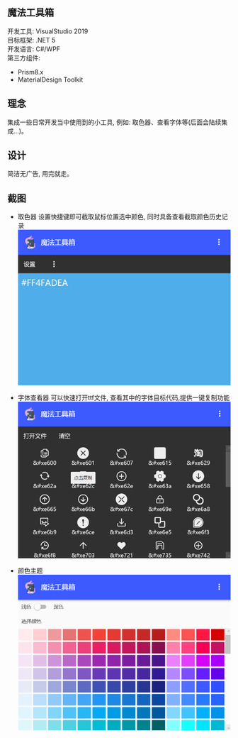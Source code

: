 ## 魔法工具箱
开发工具: VisualStudio 2019  
目标框架: .NET 5  
开发语言: C#/WPF  
第三方组件:   
- Prism8.x 
- MaterialDesign Toolkit

## 理念
集成一些日常开发当中使用到的小工具, 例如: 取色器、查看字体等(后面会陆续集成...)。

## 设计
简洁无广告, 用完就走。

## 截图

- 取色器
设置快捷键即可截取鼠标位置选中颜色, 同时具备查看截取颜色历史记录
![Screenshot](https://github.com/HenJigg/WeTool/blob/main/img/ColorPicker.png)

- 字体查看器
可以快速打开ttf文件, 查看其中的字体目标代码,提供一键复制功能
![Screenshot](https://github.com/HenJigg/WeTool/blob/main/img/FontPicker.png)

- 颜色主题
![Screenshot](https://github.com/HenJigg/WeTool/blob/main/img/Theme.png)
